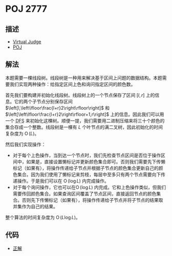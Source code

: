 # POJ 2777

## 描述

- [Virtual Judge](https://vjudge.net/problem/POJ-2777)
- [POJ](http://poj.org/problem?id=2777)

## 解法

本题需要一棵线段树。线段树是一种用来解决基于区间上问题的数据结构。本题需要我们实现两种操作：给指定区间上色和询问指定区间的颜色数。

首先我们要构建并初始化线段树。线段树上的一个节点保存了区间 $[l,r]$ 上的信息。它的两个子节点分别保存区间 $\left[l,\left\lfloor\frac{l+r}2\right\rfloor\right]$ 和 $\left[\left\lfloor\frac{l+r}2\right\rfloor+1,r\right]$ 上的信息。因此我们可以用一个 <abbr title="深度优先搜索">DFS</abbr> 来初始化这棵树。顺便一提，我们需要用二进制压缩来将三十个颜色的集合存成一个整数。线段树是一棵有 $L$ 个叶节点的满二叉树，因此初始化的时间复杂度为 $\operatorname{O}(L)$。

然后我们实现操作：

- 对于每个上色操作，当到达一个节点时，我们先检查节点区间是否位于操作区间中，如果是，直接设置懒标记并更新颜色集合即可。否则我们需要先下传懒标记（如果有），将操作传递给子节点并根据子节点的颜色集合更新自己的颜色集合。因为我们使用了懒标记来剪枝，每层中至多只有两个节点需要向下传递操作。于是我们可以在 $\operatorname{O}(\log L)$ 内完成操作。
- 对于每个询问操作，它也可以在$\operatorname{O}(\log L)$ 内完成。它和上色操作类似，但我们需要传回颜色集合。如果查询区间覆盖了节点区间，直接返回节点的颜色集合。否则先下传懒标记（如果有），将操作传递给子节点并将子节点的结果取并集作为自己的结果。

整个算法的时间复杂度为 $\operatorname{O}(L\log L)$。

## 代码

- [正解](POJ.2777.0.cpp)

